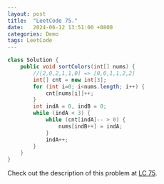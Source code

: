 ```yaml
---
layout: post
title:  "LeetCode 75."
date:   2024-06-12 13:51:00 +0800
categories: Demo
tags: LeetCode
---
```


```java
class Solution {
    public void sortColors(int[] nums) {
        //[2,0,2,1,1,0] => [0,0,1,1,2,2]
        int[] cnt = new int[3];
        for (int i=0; i<nums.length; i++) {
            cnt[nums[i]]++;
        }
        int indA = 0, indB = 0;
        while (indA < 3) {
            while (cnt[indA]-- > 0) {
                nums[indB++] = indA;
            }
            indA++;
        }
    }
}
```

Check out the description of this problem at [LC 75][LC-75].

[LC-75]: https://leetcode.com/problemset/?search=75&page=1
